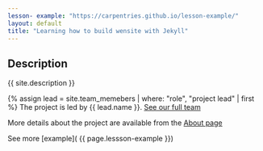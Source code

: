 ```yaml
---
lesson- example: "https://carpentries.github.io/lesson-example/" 
layout: default
title: "Learning how to build wensite with Jekyll"
---
```



## Description
{{ site.description }}

{% assign lead = site.team_memebers | where: "role", "project lead" | first %}
The project is led by {{ lead.name }}.
[See our full team](about#team)

More details about the project are available from the [About page](about.md)

See more [example]( {{ page.lessson-example }})






